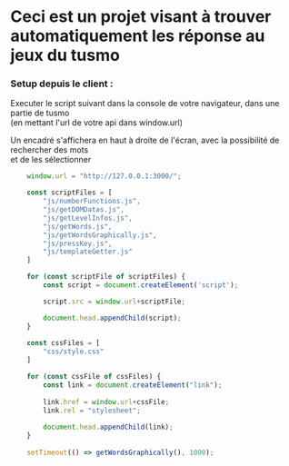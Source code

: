 # Ceci est un projet visant à trouver automatiquement les réponse au jeux du tusmo

### Setup depuis le client :

Executer le script suivant dans la console de votre navigateur, dans une partie de tusmo  
(en mettant l'url de votre api dans window.url)  

Un encadré s'affichera en haut à droite de l'écran, avec la possibilité de rechercher des mots  
et de les sélectionner
```js
    window.url = "http://127.0.0.1:3000/";

    const scriptFiles = [
    	"js/numberFunctions.js",
        "js/getDOMDatas.js",
        "js/getLevelInfos.js",
        "js/getWords.js",
        "js/getWordsGraphically.js",
        "js/pressKey.js",
        "js/templateGetter.js"
    ]

    for (const scriptFile of scriptFiles) {
		const script = document.createElement('script');

		script.src = window.url+scriptFile;

		document.head.appendChild(script);
    }
    
    const cssFiles = [
        "css/style.css"
    ]

    for (const cssFile of cssFiles) {
        const link = document.createElement("link");
        
        link.href = window.url+cssFile;
        link.rel = "stylesheet";
        
        document.head.appendChild(link);
    }
    
    setTimeout(() => getWordsGraphically(), 1000);
```

